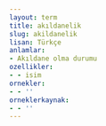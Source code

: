 ```yaml
---
layout: term
title: akıldanelik
slug: akildanelik
lisan: Türkçe
anlamlar:
- Akıldane olma durumu
ozellikler:
- - isim
ornekler:
- - ''
orneklerkaynak:
- - ''
---
```

